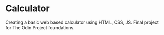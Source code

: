 # Calculator
Creating a basic web based calculator using HTML, CSS, JS. Final project for The Odin Project foundations.
